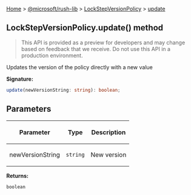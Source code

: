 [Home](./index) &gt; [@microsoft/rush-lib](./rush-lib.md) &gt; [LockStepVersionPolicy](./rush-lib.lockstepversionpolicy.md) &gt; [update](./rush-lib.lockstepversionpolicy.update.md)

## LockStepVersionPolicy.update() method

> This API is provided as a preview for developers and may change based on feedback that we receive. Do not use this API in a production environment.
> 

Updates the version of the policy directly with a new value

<b>Signature:</b>

```typescript
update(newVersionString: string): boolean;
```

## Parameters

|  <p>Parameter</p> | <p>Type</p> | <p>Description</p> |
|  --- | --- | --- |
|  <p>newVersionString</p> | <p>`string`</p> | <p>New version</p> |

<b>Returns:</b>

`boolean`

